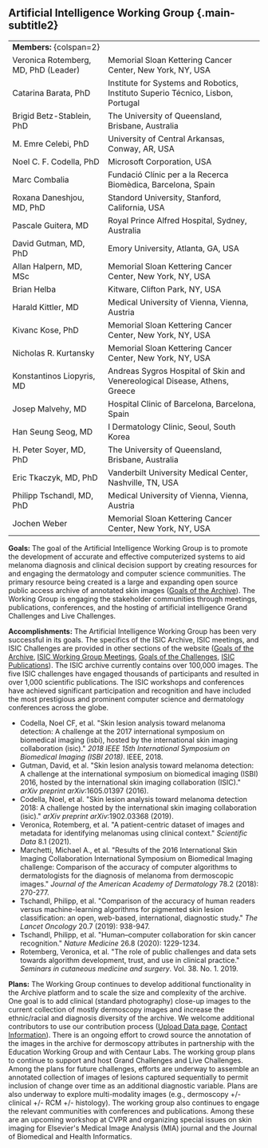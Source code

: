 ## Artificial Intelligence Working Group {.main-subtitle2}

| | |
| - | - |
| **Members:** {colspan=2} | |
| Veronica Rotemberg, MD, PhD (Leader) | Memorial Sloan Kettering Cancer Center, New York, NY, USA |
| Catarina Barata, PhD | Institute for Systems and Robotics, Instituto Superio Técnico, Lisbon, Portugal |
| Brigid Betz-Stablein, PhD | The University of Queensland, Brisbane, Australia |
| M. Emre Celebi, PhD | University of Central Arkansas, Conway, AR, USA |
| Noel C. F. Codella, PhD | Microsoft Corporation, USA |
| Marc Combalia | Fundació Clínic per a la Recerca Biomèdica, Barcelona, Spain |
| Roxana Daneshjou, MD, PhD | Standord University, Stanford, California, USA |
| Pascale Guitera, MD | Royal Prince Alfred Hospital, Sydney, Australia |
| David Gutman, MD, PhD | Emory University, Atlanta, GA, USA |
| Allan Halpern, MD, MSc | Memorial Sloan Kettering Cancer Center, New York, NY, USA |
| Brian Helba | Kitware, Clifton Park, NY, USA |
| Harald Kittler, MD | Medical University of Vienna, Vienna, Austria |
| Kivanc Kose, PhD | Memorial Sloan Kettering Cancer Center, New York, NY, USA |
| Nicholas R. Kurtansky | Memorial Sloan Kettering Cancer Center, New York, NY, USA |
| Konstantinos Liopyris, MD | Andreas Sygros Hospital of Skin and Venereological Disease, Athens, Greece |
| Josep Malvehy, MD | Hospital Clinic of Barcelona, Barcelona, Spain |
| Han Seung Seog, MD | I Dermatology Clinic, Seoul, South Korea |
| H. Peter Soyer, MD, PhD | The University of Queensland, Brisbane, Australia |
| Eric Tkaczyk, MD, PhD | Vanderbilt University Medical Center, Nashville, TN, USA |
| Philipp Tschandl, MD, PhD | Medical University of Vienna, Vienna, Austria |
| Jochen Weber | Memorial Sloan Kettering Cancer Center, New York, NY, USA |


**Goals:** The goal of the Artificial Intelligence Working Group is to promote the development of accurate and effective computerized systems to aid  melanoma diagnosis and clinical decision support by creating resources for and engaging the dermatology and computer science communities. The primary resource being created is a large and expanding open source public access archive of annotated skin images \([Goals of the Archive](#!/topWithHeader/tightContentTop/about/isicArchiveGoals)\). The Working Group is engaging the stakeholder communities through meetings, publications, conferences, and the hosting of artificial intelligence Grand Challenges and Live Challenges.  

**Accomplishments:** The Artificial Intelligence Working Group has been very successful in its goals. The specifics of the ISIC Archive, ISIC meetings, and ISIC Challenges are provided in other sections of the website \([Goals of the Archive](#!/topWithHeader/tightContentTop/about/isicArchiveGoals), [ISIC Working Group Meetings](#!/topWithHeader/tightContentTop/about/isicMeetingsGroups), [Goals of the Challenges](#!/topWithHeader/tightContentTop/about/isicChallengesGoals), [ISIC Publications](#!/topWithHeader/tightContentTop/about/isicPublications)\). The ISIC archive currently contains over 100,000 images. The five ISIC challenges have engaged thousands of participants and resulted in over 1,000 scientific publications. The ISIC workshops and conferences have achieved significant participation and recognition and have included the most prestigious and prominent computer science and dermatology conferences across the globe.

* Codella, Noel CF, et al. "Skin lesion analysis toward melanoma detection: A challenge at the 2017 international symposium on biomedical imaging (isbi), hosted by the international skin imaging collaboration (isic)." *2018 IEEE 15th International Symposium on Biomedical Imaging (ISBI 2018)*. IEEE, 2018.  
* Gutman, David, et al. "Skin lesion analysis toward melanoma detection: A challenge at the international symposium on biomedical imaging (ISBI) 2016, hosted by the international skin imaging collaboration (ISIC)." *arXiv preprint arXiv*:1605.01397 (2016).  
* Codella, Noel, et al. "Skin lesion analysis toward melanoma detection 2018: A challenge hosted by the international skin imaging collaboration (isic)." *arXiv preprint arXiv*:1902.03368 (2019).  
* Veronica, Rotemberg, et al. "A patient-centric dataset of images and metadata for identifying melanomas using clinical context." *Scientific Data* 8.1 (2021).  
* Marchetti, Michael A., et al. "Results of the 2016 International Skin Imaging Collaboration International Symposium on Biomedical Imaging challenge: Comparison of the accuracy of computer algorithms to dermatologists for the diagnosis of melanoma from dermoscopic images." *Journal of the American Academy of Dermatology* 78.2 (2018): 270-277.  
* Tschandl, Philipp, et al. "Comparison of the accuracy of human readers versus machine-learning algorithms for pigmented skin lesion classification: an open, web-based, international, diagnostic study." *The Lancet Oncology* 20.7 (2019): 938-947.  
* Tschandl, Philipp, et al. "Human–computer collaboration for skin cancer recognition." *Nature Medicine* 26.8 (2020): 1229-1234.  
* Rotemberg, Veronica, et al. "The role of public challenges and data sets towards algorithm development, trust, and use in clinical practice." *Seminars in cutaneous medicine and surgery*. Vol. 38. No. 1. 2019.  

**Plans:** The Working Group continues to develop additional functionality in the Archive platform and to scale the size and complexity of the archive. One goal is to add clinical (standard photography) close-up images to the current collection of mostly dermoscopy images and increase the ethnic/racial and diagnosis diversity of the archive. We welcome additional contributors to use our contribution process ([Upload Data page](#!/topWithHeader/tightContentTop/uploadData), [Contact Information](#!/topWithHeader/tightContentTop/about/contactInfo)). There is an ongoing effort to crowd source the annotation of the images in the archive for dermoscopy attributes in partnership with the Education Working Group and with Centaur Labs. The working group plans to continue to support and host Grand Challenges and Live Challenges. Among the plans for future challenges, efforts are underway to assemble an annotated collection of images of lesions captured sequentially to permit inclusion of change over time as an additional diagnostic variable. Plans are also underway to explore multi-modality images (e.g., dermoscopy +/- clinical +/- RCM +/- histology). The working group also continues to engage the relevant communities with conferences and publications. Among these are an upcoming workshop at CVPR and organizing special issues on skin imaging for Elsevier's Medical Image Analysis (MIA) journal and the Journal of Biomedical and Health Informatics.
